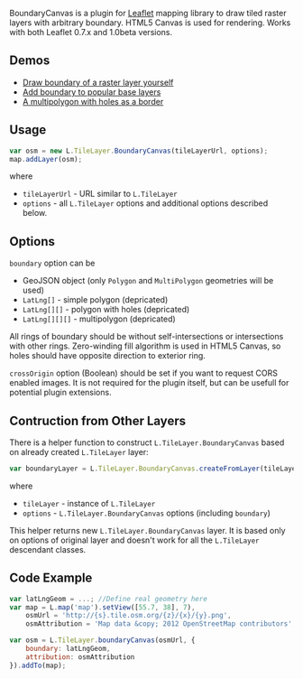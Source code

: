 ﻿BoundaryCanvas is a plugin for [Leaflet](http://leaflet.cloudmade.com/) mapping library to draw tiled raster layers with arbitrary boundary.
HTML5 Canvas is used for rendering. Works with both Leaflet 0.7.x and 1.0beta versions.

## Demos

* [Draw boundary of a raster layer yourself](http://aparshin.github.com/leaflet-boundary-canvas/examples/canvas-boundary-edit.html)
* [Add boundary to popular base layers](http://aparshin.github.com/leaflet-boundary-canvas/examples/canvas-boundary-providers.html)
* [A multipolygon with holes as a border](http://aparshin.github.com/leaflet-boundary-canvas/examples/canvas-boundary.html)

## Usage

```javascript
var osm = new L.TileLayer.BoundaryCanvas(tileLayerUrl, options);
map.addLayer(osm);
```

where
 * `tileLayerUrl` - URL similar to `L.TileLayer`
 * `options` - all `L.TileLayer` options and additional options described below.

 ## Options
 
`boundary` option can be
 * GeoJSON object (only `Polygon` and `MultiPolygon` geometries will be used)
 * `LatLng[]` - simple polygon (depricated)
 * `LatLng[][]` - polygon with holes (depricated)
 * `LatLng[][][]` - multipolygon (depricated)

All rings of boundary should be without self-intersections or intersections with other rings. Zero-winding fill algorithm is used in HTML5 Canvas, so holes should have opposite direction to exterior ring.

`crossOrigin` option (Boolean) should be set if you want to request CORS enabled images. It is not required for the plugin itself, but can be usefull for potential plugin extensions.

## Contruction from Other Layers

There is a helper function to construct `L.TileLayer.BoundaryCanvas` based on already created `L.TileLayer` layer:

```javascript
var boundaryLayer = L.TileLayer.BoundaryCanvas.createFromLayer(tileLayer, options);
```

where
 * `tileLayer` - instance of `L.TileLayer`
 * `options` - `L.TileLayer.BoundaryCanvas` options (including `boundary`)
 
This helper returns new `L.TileLayer.BoundaryCanvas` layer. It is based only on options of original layer and doesn't work for all the `L.TileLayer` descendant classes.

## Code Example

```javascript
var latLngGeom = ...; //Define real geometry here
var map = L.map('map').setView([55.7, 38], 7),
    osmUrl = 'http://{s}.tile.osm.org/{z}/{x}/{y}.png',
    osmAttribution = 'Map data &copy; 2012 OpenStreetMap contributors';

var osm = L.TileLayer.boundaryCanvas(osmUrl, {
    boundary: latLngGeom, 
    attribution: osmAttribution
}).addTo(map);
```